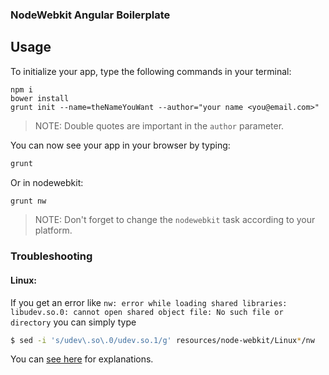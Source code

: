 ### NodeWebkit Angular Boilerplate

## Usage

To initialize your app, type the following commands in your terminal:

```
npm i
bower install
grunt init --name=theNameYouWant --author="your name <you@email.com>"
```
> NOTE: Double quotes are important in the `author` parameter.

You can now see your app in your browser by typing:
```bash
grunt
```
Or in nodewebkit:
```bash
grunt nw
```
> NOTE: Don't forget to change the `nodewebkit` task according to your platform.

### Troubleshooting

#### Linux:
If you get an error like `nw: error while loading shared libraries: libudev.so.0: cannot open shared object file: No such file or directory` you can simply type
```bash
$ sed -i 's/udev\.so\.0/udev.so.1/g' resources/node-webkit/Linux*/nw
```
You can [see here](https://github.com/rogerwang/node-webkit/wiki/The-solution-of-lacking-libudev.so.0) for explanations.